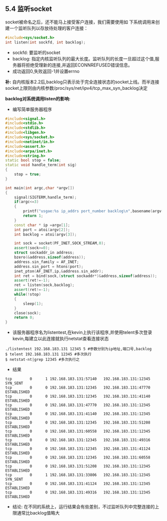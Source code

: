 ## 5.4 监听socket
socket被命名之后，还不能马上接受客户连接，我们需要使用如
下系统调用来创建一个监听队列以存放待处理的客户连接：

``````C++
#include<sys/socket.h>
int listen(int sockfd, int backlog);
``````
* sockfd: 要监听的socket
* backlog: 指定内核监听队列的最大长度。监听队列的长度一旦超过这个值,服务器将拒绝受理新的连接,并返回ECONNREFUSED错误信息。
* 成功返回0,失败返回-1并设置errno

**补:** 自内核版本2.2后,backlog只表示处于完全连接状态的socket上线。而半连接socket上限则由内核参数/proc/sys/net/ipv4/tcp_max_syn_backlog决定

**backlog对系统调用listen的影响:**

* 编写简单服务器程序
``````C++
#include<signal.h>
#include<stdio.h>
#include<stdlib.h>
#include<libgen.h>
#include<sys/socket.h>
#include<netinet/in.h>
#include<assert.h>
#include<arpa/inet.h>
#include<string.h>
static bool stop = false;
static void handle_term(int sig)
{
    stop = true;
}

int main(int argc,char *argv[])
{
    signal(SIGTERM,handle_term);
    if(argc<=3)
    {
        printf("usgae:%s ip_addrs port_number backlog\n",basename(argv[0]));
        return 1;
    }
    const char * ip =argv[1];
    int port = atoi(argv[2]);
    int backlog = atoi(argv[3]);

    int sock = socket(PF_INET,SOCK_STREAM,0);
    assert(sock>=0);
    struct sockaddr_in address;
    bzero(&address,sizeof(address));
    address.sin_family = AF_INET;
    address.sin_port = htons(port);
    inet_pton(AF_INET,ip,&address.sin_addr);
    int ret = bind(sock,(struct sockaddr*)&address,sizeof(address));
    assert(ret!=-1);
    ret = listen(sock,backlog);
    assert(ret!=-1);
    while(!stop)
    {
        sleep(1);
    }
    close(sock);
    return 0;
}
``````
* 该服务器程序名为listentest,在kevin上执行该程序,并使用telent多次登录kevin,每建立以此连接就执行netstat查看连接状态
```````shell
./listentest 192.168.183.131 12345 5 #参数分别为ip地址,端口号,backlog
$ telent 192.168.183.131 12345 #多次执行
$ netstat-nt|grep 12345 #多次执行之
``````````
* 结果
``````shell
tcp        0      1 192.168.183.131:57140   192.168.183.131:12345   SYN_SENT   
tcp        0      0 192.168.183.131:12345   192.168.183.131:47770   ESTABLISHED
tcp        0      0 192.168.183.131:12345   192.168.183.131:41140   ESTABLISHED
tcp        0      0 192.168.183.131:47770   192.168.183.131:12345   ESTABLISHED
tcp        0      0 192.168.183.131:41140   192.168.183.131:12345   ESTABLISHED
tcp        0      0 192.168.183.131:12345   192.168.183.131:51208   ESTABLISHED
tcp        0      0 192.168.183.131:60558   192.168.183.131:12345   ESTABLISHED
tcp        0      0 192.168.183.131:12345   192.168.183.131:49316   ESTABLISHED
tcp        0      0 192.168.183.131:12345   192.168.183.131:41124   ESTABLISHED
tcp        0      0 192.168.183.131:12345   192.168.183.131:60558   ESTABLISHED
tcp        0      0 192.168.183.131:51208   192.168.183.131:12345   ESTABLISHED
tcp        0      1 192.168.183.131:33806   192.168.183.131:12345   SYN_SENT   
tcp        0      0 192.168.183.131:41124   192.168.183.131:12345   ESTABLISHED
tcp        0      0 192.168.183.131:49316   192.168.183.131:12345   ESTABLISHED
``````

* 结论:
在不同的系统上，运行结果会有些差别，不过监听队列中完整连接的上限通常比backlog值略大